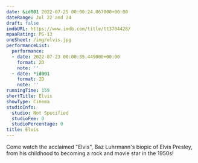 ```yaml
---
date: &id001 2022-07-25 00:00:24.067000+00:00
dateRange: Jul 22 and 24
draft: false
imdbURL: https://www.imdb.com/title/tt3704428/
mpaaRating: PG-13
oneSheet: /img/elvis.jpg
performanceList:
  performance:
  - date: 2022-07-23 00:00:35.449000+00:00
    format: 2D
    note: ''
  - date: *id001
    format: 2D
    note: ''
runningTime: 159
shortTitle: Elvis
showType: Cinema
studioInfo:
  studio: Not Specified
  studioFee: 0
  studioPercentage: 0
title: Elvis
---
```


Come watch the acclaimed "Elvis", Baz Luhrmann's biopic of Elvis Presley, from his childhood to becoming a rock and movie star in the 1950s!